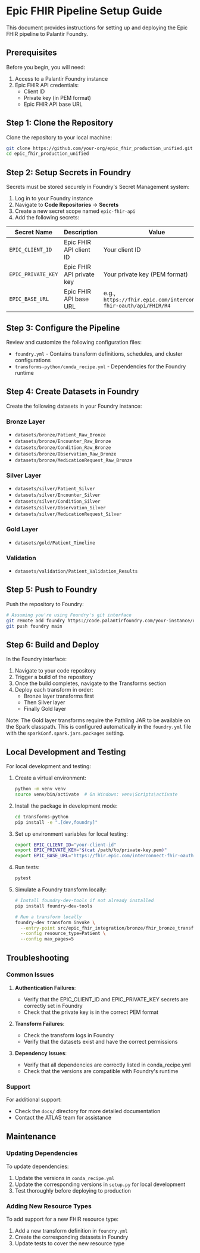 # Epic FHIR Pipeline Setup Guide

This document provides instructions for setting up and deploying the Epic FHIR pipeline to Palantir Foundry.

## Prerequisites

Before you begin, you will need:

1. Access to a Palantir Foundry instance
2. Epic FHIR API credentials:
   - Client ID
   - Private key (in PEM format)
   - Epic FHIR API base URL

## Step 1: Clone the Repository

Clone the repository to your local machine:

```bash
git clone https://github.com/your-org/epic_fhir_production_unified.git
cd epic_fhir_production_unified
```

## Step 2: Setup Secrets in Foundry

Secrets must be stored securely in Foundry's Secret Management system:

1. Log in to your Foundry instance
2. Navigate to **Code Repositories** → **Secrets**
3. Create a new secret scope named `epic-fhir-api`
4. Add the following secrets:

| Secret Name | Description | Value |
|-------------|-------------|-------|
| `EPIC_CLIENT_ID` | Epic FHIR API client ID | Your client ID |
| `EPIC_PRIVATE_KEY` | Epic FHIR API private key | Your private key (PEM format) |
| `EPIC_BASE_URL` | Epic FHIR API base URL | e.g., `https://fhir.epic.com/interconnect-fhir-oauth/api/FHIR/R4` |

## Step 3: Configure the Pipeline

Review and customize the following configuration files:

- `foundry.yml` - Contains transform definitions, schedules, and cluster configurations
- `transforms-python/conda_recipe.yml` - Dependencies for the Foundry runtime

## Step 4: Create Datasets in Foundry

Create the following datasets in your Foundry instance:

### Bronze Layer
- `datasets/bronze/Patient_Raw_Bronze`
- `datasets/bronze/Encounter_Raw_Bronze`
- `datasets/bronze/Condition_Raw_Bronze`
- `datasets/bronze/Observation_Raw_Bronze`
- `datasets/bronze/MedicationRequest_Raw_Bronze`

### Silver Layer
- `datasets/silver/Patient_Silver`
- `datasets/silver/Encounter_Silver`
- `datasets/silver/Condition_Silver`
- `datasets/silver/Observation_Silver`
- `datasets/silver/MedicationRequest_Silver`

### Gold Layer
- `datasets/gold/Patient_Timeline`

### Validation
- `datasets/validation/Patient_Validation_Results`

## Step 5: Push to Foundry

Push the repository to Foundry:

```bash
# Assuming you're using Foundry's git interface
git remote add foundry https://code.palantirfoundry.com/your-instance/repos/atlas-epic-fhir-foundry
git push foundry main
```

## Step 6: Build and Deploy

In the Foundry interface:

1. Navigate to your code repository
2. Trigger a build of the repository
3. Once the build completes, navigate to the Transforms section
4. Deploy each transform in order:
   - Bronze layer transforms first
   - Then Silver layer
   - Finally Gold layer

Note: The Gold layer transforms require the Pathling JAR to be available on the Spark classpath. This is configured automatically in the `foundry.yml` file with the `sparkConf.spark.jars.packages` setting.

## Local Development and Testing

For local development and testing:

1. Create a virtual environment:
   ```bash
   python -m venv venv
   source venv/bin/activate  # On Windows: venv\Scripts\activate
   ```

2. Install the package in development mode:
   ```bash
   cd transforms-python
   pip install -e ".[dev,foundry]"
   ```

3. Set up environment variables for local testing:
   ```bash
   export EPIC_CLIENT_ID="your-client-id"
   export EPIC_PRIVATE_KEY="$(cat /path/to/private-key.pem)"
   export EPIC_BASE_URL="https://fhir.epic.com/interconnect-fhir-oauth/api/FHIR/R4"
   ```

4. Run tests:
   ```bash
   pytest
   ```

5. Simulate a Foundry transform locally:
   ```bash
   # Install foundry-dev-tools if not already installed
   pip install foundry-dev-tools

   # Run a transform locally
   foundry-dev transform invoke \
     --entry-point src/epic_fhir_integration/bronze/fhir_bronze_transform.py::compute \
     --config resource_type=Patient \
     --config max_pages=5
   ```

## Troubleshooting

### Common Issues

1. **Authentication Failures**:
   - Verify that the EPIC_CLIENT_ID and EPIC_PRIVATE_KEY secrets are correctly set in Foundry
   - Check that the private key is in the correct PEM format

2. **Transform Failures**:
   - Check the transform logs in Foundry
   - Verify that the datasets exist and have the correct permissions

3. **Dependency Issues**:
   - Verify that all dependencies are correctly listed in conda_recipe.yml
   - Check that the versions are compatible with Foundry's runtime

### Support

For additional support:
- Check the `docs/` directory for more detailed documentation
- Contact the ATLAS team for assistance

## Maintenance

### Updating Dependencies

To update dependencies:

1. Update the versions in `conda_recipe.yml`
2. Update the corresponding versions in `setup.py` for local development
3. Test thoroughly before deploying to production

### Adding New Resource Types

To add support for a new FHIR resource type:

1. Add a new transform definition in `foundry.yml`
2. Create the corresponding datasets in Foundry
3. Update tests to cover the new resource type 